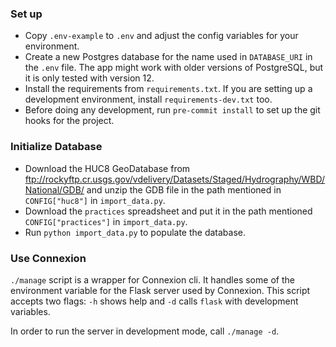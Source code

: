 ### Set up

- Copy `.env-example` to `.env` and adjust the config variables for your environment.
- Create a new Postgres database for the name used in `DATABASE_URI` in the `.env` file.
The app might work with older versions of PostgreSQL, but it is only tested with version 12.
- Install the requirements from `requirements.txt`. If you are setting up a development environment, install
`requirements-dev.txt` too.
- Before doing any development, run `pre-commit install` to set up the git hooks for the project.

### Initialize Database

- Download the HUC8 GeoDatabase from ftp://rockyftp.cr.usgs.gov/vdelivery/Datasets/Staged/Hydrography/WBD/National/GDB/
and unzip the GDB file in the path mentioned in `CONFIG["huc8"]` in `import_data.py`.
- Download the `practices` spreadsheet and put it in the path mentioned `CONFIG["practices"]` in `import_data.py`.
- Run `python import_data.py` to populate the database.

### Use Connexion

`./manage` script is a wrapper for Connexion cli.
It handles some of the environment variable for the Flask server used by Connexion.
This script accepts two flags:
`-h` shows help and `-d` calls `flask` with development variables.

In order to run the server in development mode, call `./manage -d`.
